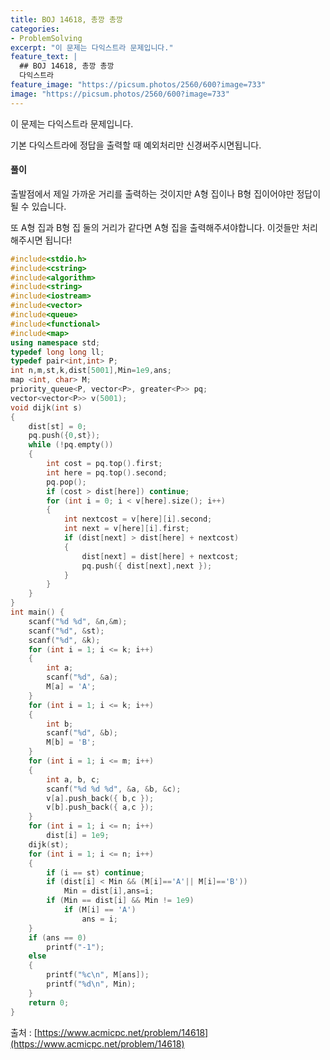 ```yaml
---
title: BOJ 14618, 총깡 총깡
categories:
- ProblemSolving
excerpt: "이 문제는 다익스트라 문제입니다."
feature_text: |
  ## BOJ 14618, 총깡 총깡
  다익스트라
feature_image: "https://picsum.photos/2560/600?image=733"
image: "https://picsum.photos/2560/600?image=733"
---
```


이 문제는 다익스트라 문제입니다.

기본 다익스트라에  정답을 출력할 때 예외처리만 신경써주시면됩니다.

<h4>풀이</h4> 
출발점에서 제일 가까운 거리를 출력하는 것이지만 A형 집이나 B형 집이어야만 정답이 될 수 있습니다.

또 A형 집과 B형 집 둘의 거리가 같다면 A형 집을 출력해주셔야합니다. 이것들만 처리해주시면 됩니다!


```c++
#include<stdio.h>
#include<cstring>
#include<algorithm>
#include<string>
#include<iostream>
#include<vector>
#include<queue>
#include<functional>
#include<map>
using namespace std;
typedef long long ll;
typedef pair<int,int> P;
int n,m,st,k,dist[5001],Min=1e9,ans;
map <int, char> M;
priority_queue<P, vector<P>, greater<P>> pq;
vector<vector<P>> v(5001);
void dijk(int s)
{
	dist[st] = 0;
	pq.push({0,st});
	while (!pq.empty())
	{
		int cost = pq.top().first;
		int here = pq.top().second;
		pq.pop();
		if (cost > dist[here]) continue;
		for (int i = 0; i < v[here].size(); i++)
		{
			int nextcost = v[here][i].second;
			int next = v[here][i].first;
			if (dist[next] > dist[here] + nextcost)
			{
				dist[next] = dist[here] + nextcost;
				pq.push({ dist[next],next });
			}
		}
	}
}
int main() {
	scanf("%d %d", &n,&m);
	scanf("%d", &st);
	scanf("%d", &k);
	for (int i = 1; i <= k; i++)
	{
		int a;
		scanf("%d", &a);
		M[a] = 'A';
	}
	for (int i = 1; i <= k; i++)
	{
		int b;
		scanf("%d", &b);
		M[b] = 'B';
	}
	for (int i = 1; i <= m; i++)
	{
		int a, b, c;
		scanf("%d %d %d", &a, &b, &c);
		v[a].push_back({ b,c });
		v[b].push_back({ a,c });
	}
	for (int i = 1; i <= n; i++)
		dist[i] = 1e9;
	dijk(st);
	for (int i = 1; i <= n; i++)
	{
		if (i == st) continue;
		if (dist[i] < Min && (M[i]=='A'|| M[i]=='B'))
			Min = dist[i],ans=i;
		if (Min == dist[i] && Min != 1e9)
			if (M[i] == 'A')
				ans = i;
	}
	if (ans == 0)
		printf("-1");
	else
	{
		printf("%c\n", M[ans]);
		printf("%d\n", Min);
	}
	return 0;
}
```

출처 : [https://www.acmicpc.net/problem/14618](https://www.acmicpc.net/problem/14618)